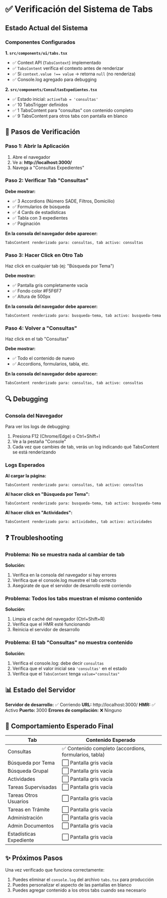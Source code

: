 # ✅ Verificación del Sistema de Tabs

## Estado Actual del Sistema

### Componentes Configurados

**1. `src/components/ui/tabs.tsx`**
- ✅ Context API (`TabsContext`) implementado
- ✅ `TabsContent` verifica el contexto antes de renderizar
- ✅ Si `context.value !== value` → retorna `null` (no renderiza)
- ✅ Console.log agregado para debugging

**2. `src/components/ConsultasExpedientes.tsx`**
- ✅ Estado inicial: `activeTab = 'consultas'`
- ✅ 10 TabsTrigger definidos
- ✅ 1 TabsContent para "consultas" con contenido completo
- ✅ 9 TabsContent para otros tabs con pantalla en blanco

## 🧪 Pasos de Verificación

### Paso 1: Abrir la Aplicación
1. Abre el navegador
2. Ve a: **http://localhost:3000/**
3. Navega a "Consultas Expedientes"

### Paso 2: Verificar Tab "Consultas"
**Debe mostrar:**
- ✅ 3 Accordions (Número SADE, Filtros, Domicilio)
- ✅ Formularios de búsqueda
- ✅ 4 Cards de estadísticas
- ✅ Tabla con 3 expedientes
- ✅ Paginación

**En la consola del navegador debe aparecer:**
```
TabsContent renderizado para: consultas, tab activo: consultas
```

### Paso 3: Hacer Click en Otro Tab
Haz click en cualquier tab (ej: "Búsqueda por Tema")

**Debe mostrar:**
- ✅ Pantalla gris completamente vacía
- ✅ Fondo color #F5F6F7
- ✅ Altura de 500px

**En la consola del navegador debe aparecer:**
```
TabsContent renderizado para: busqueda-tema, tab activo: busqueda-tema
```

### Paso 4: Volver a "Consultas"
Haz click en el tab "Consultas"

**Debe mostrar:**
- ✅ Todo el contenido de nuevo
- ✅ Accordions, formularios, tabla, etc.

**En la consola del navegador debe aparecer:**
```
TabsContent renderizado para: consultas, tab activo: consultas
```

## 🔍 Debugging

### Consola del Navegador
Para ver los logs de debugging:
1. Presiona F12 (Chrome/Edge) o Ctrl+Shift+I
2. Ve a la pestaña "Console"
3. Cada vez que cambies de tab, verás un log indicando qué TabsContent se está renderizando

### Logs Esperados

**Al cargar la página:**
```
TabsContent renderizado para: consultas, tab activo: consultas
```

**Al hacer click en "Búsqueda por Tema":**
```
TabsContent renderizado para: busqueda-tema, tab activo: busqueda-tema
```

**Al hacer click en "Actividades":**
```
TabsContent renderizado para: actividades, tab activo: actividades
```

## ❓ Troubleshooting

### Problema: No se muestra nada al cambiar de tab
**Solución:**
1. Verifica en la consola del navegador si hay errores
2. Verifica que el console.log muestre el tab correcto
3. Asegúrate de que el servidor de desarrollo esté corriendo

### Problema: Todos los tabs muestran el mismo contenido
**Solución:**
1. Limpia el caché del navegador (Ctrl+Shift+R)
2. Verifica que el HMR esté funcionando
3. Reinicia el servidor de desarrollo

### Problema: El tab "Consultas" no muestra contenido
**Solución:**
1. Verifica el console.log: debe decir `consultas`
2. Verifica que el valor inicial sea `'consultas'` en el estado
3. Verifica que el `TabsContent` tenga `value="consultas"`

## 📊 Estado del Servidor

**Servidor de desarrollo:** ✅ Corriendo
**URL:** http://localhost:3000/
**HMR:** ✅ Activo
**Puerto:** 3000
**Errores de compilación:** ❌ Ninguno

## 🎯 Comportamiento Esperado Final

| Tab | Contenido Esperado |
|-----|-------------------|
| Consultas | ✅ Contenido completo (accordions, formularios, tabla) |
| Búsqueda por Tema | ⬜ Pantalla gris vacía |
| Búsqueda Grupal | ⬜ Pantalla gris vacía |
| Actividades | ⬜ Pantalla gris vacía |
| Tareas Supervisadas | ⬜ Pantalla gris vacía |
| Tareas Otros Usuarios | ⬜ Pantalla gris vacía |
| Tareas en Trámite | ⬜ Pantalla gris vacía |
| Administración | ⬜ Pantalla gris vacía |
| Admin Documentos | ⬜ Pantalla gris vacía |
| Estadísticas Expediente | ⬜ Pantalla gris vacía |

## ✨ Próximos Pasos

Una vez verificado que funciona correctamente:
1. Puedes eliminar el `console.log` del archivo `tabs.tsx` para producción
2. Puedes personalizar el aspecto de las pantallas en blanco
3. Puedes agregar contenido a los otros tabs cuando sea necesario
